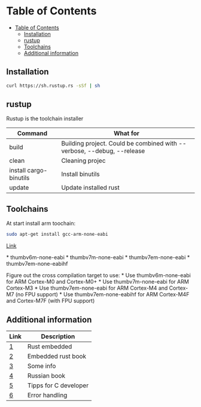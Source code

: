 # Table of Contents

- [Table of Contents](#table-of-contents)
  - [Installation](#installation)
  - [rustup](#rustup)
  - [Toolchains](#toolchains)
  - [Additional information](#additional-information)

## Installation

```bash
curl https://sh.rustup.rs -sSf | sh
```

## rustup

Rustup is the toolchain installer

| Command                | What for                                                               |
| ---------------------- | ---------------------------------------------------------------------- |
| build                  | Building project. Could be combined with --verbose, --debug, --release |
| clean                  | Cleaning projec                                                        |
| install cargo-binutils | Install binutils                                                       |
| update                 | Update installed rust                                                  |

## Toolchains

At start install arm toochain:

```bash
sudo apt-get install gcc-arm-none-eabi
```

[Link](https://rust-embedded.github.io/cortex-m-quickstart/cortex_m_quickstart/)

\* thumbv6m-none-eabi
\* thumbv7m-none-eabi
\* thumbv7em-none-eabi
\* thumbv7em-none-eabihf

Figure out the cross compilation target to use:
\* Use thumbv6m-none-eabi for ARM Cortex-M0 and Cortex-M0+
\* Use thumbv7m-none-eabi for ARM Cortex-M3
\* Use thumbv7em-none-eabi for ARM Cortex-M4 and Cortex-M7 (no FPU support)
\* Use thumbv7em-none-eabihf for ARM Cortex-M4F and Cortex-M7F (with FPU support)

## Additional information

| Link                                                                            | Description           |
| ------------------------------------------------------------------------------- | --------------------- |
| [1](https://www.rust-lang.org/what/embedded)                                    | Rust embedded         |
| [2](https://docs.rust-embedded.org/book)                                        | Embedded rust book    |
| [3](https://github.com/rust-embedded/wg)                                        | Some info             |
| [4](https://rurust.github.io/rust_book_ru)                                      | Russian book          |
| [5](https://docs.rust-embedded.org/book/c-tips/index.html)                      | Tipps for C developer |
| [6](https://doc.rust-lang.org/book/ch09-02-recoverable-errors-with-result.html) | Error handling        |

